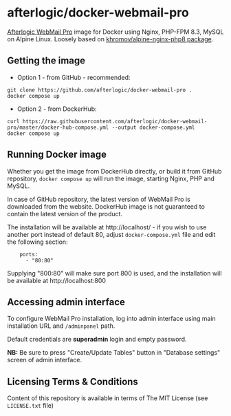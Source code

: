 afterlogic/docker-webmail-pro
=============================

[Afterlogic WebMail Pro](https://afterlogic.com/webmail-client) image for Docker using Nginx, PHP-FPM 8.3, MySQL on Alpine Linux. Loosely based on [khromov/alpine-nginx-php8 package](https://github.com/khromov/alpine-nginx-php8).

Getting the image
-----------------

* Option 1 - from GitHub - recommended:

```
git clone https://github.com/afterlogic/docker-webmail-pro .
docker compose up
```

* Option 2 - from DockerHub:
	
```
curl https://raw.githubusercontent.com/afterlogic/docker-webmail-pro/master/docker-hub-compose.yml --output docker-compose.yml
docker compose up
```

Running Docker image
--------------------

Whether you get the image from DockerHub directly, or build it from GitHub repository, `docker compose up` will run the image, starting Nginx, PHP and MySQL. 

In case of GitHub repository, the latest version of WebMail Pro is downloaded from the website. DockerHub image is not guaranteed to contain the latest version of the product.

The installation will be available at http://localhost/ - if you wish to use another port instead of default 80, adjust `docker-compose.yml` file and edit the following section:

```
    ports:
      - "80:80"
```

Supplying "800:80" will make sure port 800 is used, and the installation will be available at http://localhost:800

Accessing admin interface
------------------------------

To configure WebMail Pro installation, log into admin interface using main installation URL and `/adminpanel` path.

Default credentials are **superadmin** login and empty password. 

**NB:** Be sure to press "Create/Update Tables" button in "Database settings" screen of admin interface.

Licensing Terms & Conditions
----------------------------

Content of this repository is available in terms of The MIT License (see `LICENSE.txt` file)
